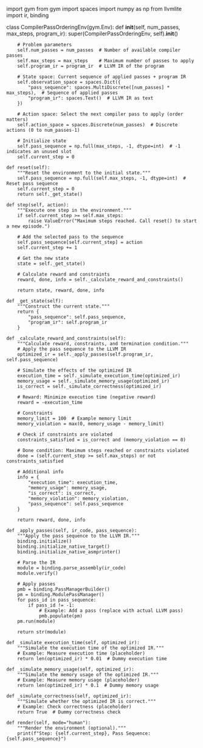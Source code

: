 import gym
from gym import spaces
import numpy as np
from llvmlite import ir, binding

class CompilerPassOrderingEnv(gym.Env):
    def __init__(self, num_passes, max_steps, program_ir):
        super(CompilerPassOrderingEnv, self).__init__()

        # Problem parameters
        self.num_passes = num_passes  # Number of available compiler passes
        self.max_steps = max_steps    # Maximum number of passes to apply
        self.program_ir = program_ir  # LLVM IR of the program

        # State space: Current sequence of applied passes + program IR
        self.observation_space = spaces.Dict({
            "pass_sequence": spaces.MultiDiscrete([num_passes] * max_steps),  # Sequence of applied passes
            "program_ir": spaces.Text()  # LLVM IR as text
        })

        # Action space: Select the next compiler pass to apply (order matters)
        self.action_space = spaces.Discrete(num_passes)  # Discrete actions (0 to num_passes-1)

        # Initialize state
        self.pass_sequence = np.full(max_steps, -1, dtype=int)  # -1 indicates an unused slot
        self.current_step = 0

    def reset(self):
        """Reset the environment to the initial state."""
        self.pass_sequence = np.full(self.max_steps, -1, dtype=int)  # Reset pass sequence
        self.current_step = 0
        return self._get_state()

    def step(self, action):
        """Execute one step in the environment."""
        if self.current_step >= self.max_steps:
            raise ValueError("Maximum steps reached. Call reset() to start a new episode.")

        # Add the selected pass to the sequence
        self.pass_sequence[self.current_step] = action
        self.current_step += 1

        # Get the new state
        state = self._get_state()

        # Calculate reward and constraints
        reward, done, info = self._calculate_reward_and_constraints()

        return state, reward, done, info

    def _get_state(self):
        """Construct the current state."""
        return {
            "pass_sequence": self.pass_sequence,
            "program_ir": self.program_ir
        }

    def _calculate_reward_and_constraints(self):
        """Calculate reward, constraints, and termination condition."""
        # Apply the pass sequence to the LLVM IR
        optimized_ir = self._apply_passes(self.program_ir, self.pass_sequence)

        # Simulate the effects of the optimized IR
        execution_time = self._simulate_execution_time(optimized_ir)
        memory_usage = self._simulate_memory_usage(optimized_ir)
        is_correct = self._simulate_correctness(optimized_ir)

        # Reward: Minimize execution time (negative reward)
        reward = -execution_time

        # Constraints
        memory_limit = 100  # Example memory limit
        memory_violation = max(0, memory_usage - memory_limit)

        # Check if constraints are violated
        constraints_satisfied = is_correct and (memory_violation == 0)

        # Done condition: Maximum steps reached or constraints violated
        done = (self.current_step >= self.max_steps) or not constraints_satisfied

        # Additional info
        info = {
            "execution_time": execution_time,
            "memory_usage": memory_usage,
            "is_correct": is_correct,
            "memory_violation": memory_violation,
            "pass_sequence": self.pass_sequence
        }

        return reward, done, info

    def _apply_passes(self, ir_code, pass_sequence):
        """Apply the pass sequence to the LLVM IR."""
        binding.initialize()
        binding.initialize_native_target()
        binding.initialize_native_asmprinter()

        # Parse the IR
        module = binding.parse_assembly(ir_code)
        module.verify()

        # Apply passes
        pmb = binding.PassManagerBuilder()
        pm = binding.ModulePassManager()
        for pass_id in pass_sequence:
            if pass_id != -1:
                # Example: Add a pass (replace with actual LLVM pass)
                pmb.populate(pm)
        pm.run(module)

        return str(module)

    def _simulate_execution_time(self, optimized_ir):
        """Simulate the execution time of the optimized IR."""
        # Example: Measure execution time (placeholder)
        return len(optimized_ir) * 0.01  # Dummy execution time

    def _simulate_memory_usage(self, optimized_ir):
        """Simulate the memory usage of the optimized IR."""
        # Example: Measure memory usage (placeholder)
        return len(optimized_ir) * 0.1  # Dummy memory usage

    def _simulate_correctness(self, optimized_ir):
        """Simulate whether the optimized IR is correct."""
        # Example: Check correctness (placeholder)
        return True  # Dummy correctness check

    def render(self, mode="human"):
        """Render the environment (optional)."""
        print(f"Step: {self.current_step}, Pass Sequence: {self.pass_sequence}")
